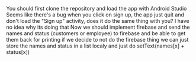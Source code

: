 You should first clone the repository and load the app with Android Studio
Seems like there's a bug when you click on sign up, the app just quit and don't load the "Sign up" activity, does it do the same thing with you? I have no idea why its doing that
Now we should implement firebase and send the names and status (customers or employee) to firebase and be able to get them back for printing
if we decide to not do the firebase thing we can just store the names and status in a list localy and just do setText(names[x] + status[x]) 
